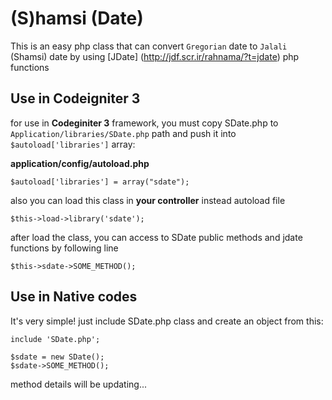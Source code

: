 # (S)hamsi (Date)
This is an easy php class that can convert ` Gregorian ` date to ` Jalali ` (Shamsi) date by using [JDate] (http://jdf.scr.ir/rahnama/?t=jdate) php functions

## Use in Codeigniter 3
for use in **Codeginiter 3** framework, you must copy SDate.php to `Application/libraries/SDate.php` path and push it into `$autoload['libraries']` array:

**application/config/autoload.php**
```
$autoload['libraries'] = array("sdate");
```
also you can load this class in **your controller** instead autoload file
```
$this->load->library('sdate');
```
after load the class, you can access to SDate public methods and jdate functions by following line
```
$this->sdate->SOME_METHOD();
```
## Use in Native codes
It's very simple! just include SDate.php class and create an object from this:
```
include 'SDate.php';

$sdate = new SDate();
$sdate->SOME_METHOD();
```

method details will be updating...

